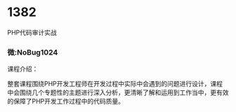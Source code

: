 # 1382
PHP代码审计实战
### 微:NoBug1024 


课程介绍：

整套课程围绕PHP开发工程师在开发过程中实际中会遇到的问题进行设计，课程中会围绕几个专题性的主题进行深入分析，更清晰了解和运用到工作当中，更有效的保障了PHP开发工作过程中的代码质量。
